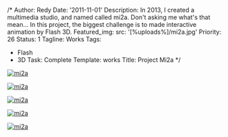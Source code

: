 /*
Author: Redy
Date: '2011-11-01'
Description: In 2013, I created a multimedia studio, and named called mi2a. Don't
  asking me what's that mean... In this project, the biggest challenge is to made
  interactive animation by Flash 3D.
Featured_img:
  src: '[%uploads%]/mi2a.jpg'
Priority: 26
Status: 1
Tagline: Works
Tags:
- Flash
- 3D
Task: Complete
Template: works
Title: Project Mi2a
*/
<p>  <a class="lightbox-gallery" href="/[%uploads%]/mi2a_1.jpg">    <img src="/[%uploads%]/mi2a_1.jpg" alt="mi2a" />  </a></p><p>  <a class="lightbox-gallery" href="/[%uploads%]/mi2a_2.jpg">    <img src="/[%uploads%]/mi2a_2.jpg" alt="mi2a" />  </a></p><p>  <a class="lightbox-gallery" href="/[%uploads%]/mi2a_3.jpg">    <img src="/[%uploads%]/mi2a_3.jpg" alt="mi2a" />  </a></p><p>  <a class="lightbox-gallery" href="/[%uploads%]/mi2a_4.jpg">    <img src="/[%uploads%]/mi2a_4.jpg" alt="mi2a" />  </a></p><p>  <a class="lightbox-gallery" href="/[%uploads%]/mi2a_5.jpg">    <img src="/[%uploads%]/mi2a_5.jpg" alt="mi2a" />  </a></p>